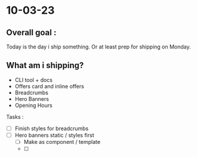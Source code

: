 # 10-03-23

## Overall goal :
Today is the day i ship something. Or at least prep for shipping on Monday.

## What am i shipping?
- CLI tool + docs
- Offers card and inline offers
- Breadcrumbs
- Hero Banners
- Opening Hours

Tasks :
- [ ] Finish styles for breadcrumbs
- [ ] Hero banners static / styles first
  - [ ] Make as component / template
  - [ ]